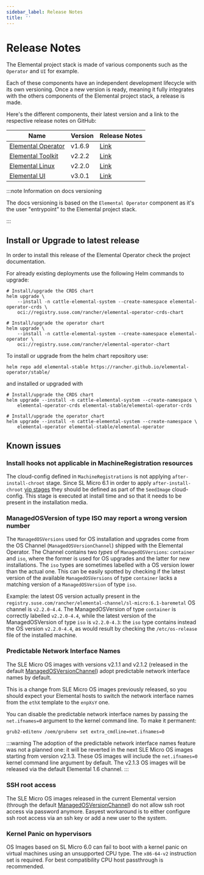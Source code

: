 ```yaml
---
sidebar_label: Release Notes
title: ''
---
```


<head>
  <link rel="canonical" href="https://elemental.docs.rancher.com/release-notes"/>
</head>

# Release Notes

The Elemental project stack is made of various components such as the `Operator` and `UI` for example.

Each of these components have an independent development lifecycle with its own versioning. Once a new version is ready, meaning it fully integrates with the others components of the Elemental project stack, a release is made.

Here's the different components, their latest version and a link to the respective release notes on GitHub:

| Name                                                                 | Version | Release Notes                                                                |
|----------------------------------------------------------------------|---------|------------------------------------------------------------------------------|
| [Elemental Operator](https://github.com/rancher/elemental-operator/) | v1.6.9  | [Link](https://github.com/rancher/elemental-operator/releases/tag/v1.6.9)    |
| [Elemental Toolkit](https://github.com/rancher/elemental-toolkit/)   | v2.2.2  | [Link](https://github.com/rancher/elemental-toolkit/releases/tag/v2.2.2)     |
| [Elemental Linux](https://github.com/rancher/elemental)              | v2.2.0  | [Link](https://github.com/rancher/elemental/releases/tag/v2.2.0)             |
| [Elemental UI](https://github.com/rancher/elemental-ui)              | v3.0.1  | [Link](https://github.com/rancher/elemental-ui/releases/tag/elemental-3.0.1) |

:::note Information on docs versioning

The docs versioning is based on the `Elemental Operator` component as it's the user "entrypoint" to the Elemental project stack.

:::

## Install or Upgrade to latest release

In order to install this release of the Elemental Operator check the project documentation.

For already existing deployments use the following Helm commands to upgrade:

```
# Install/upgrade the CRDS chart
helm upgrade \
    --install -n cattle-elemental-system --create-namespace elemental-operator-crds \
    oci://registry.suse.com/rancher/elemental-operator-crds-chart

# Install/upgrade the operator chart
helm upgrade \
    --install -n cattle-elemental-system --create-namespace elemental-operator \
    oci://registry.suse.com/rancher/elemental-operator-chart
```

To install or upgrade from the helm chart repository use:

```
helm repo add elemental-stable https://rancher.github.io/elemental-operator/stable/
```

and installed or upgraded with

```
# Install/upgrade the CRDS chart
helm upgrade --install -n cattle-elemental-system --create-namespace \
    elemental-operator-crds elemental-stable/elemental-operator-crds

# Install/upgrade the operator chart
helm upgrade --install -n cattle-elemental-system --create-namespace \
    elemental-operator elemental-stable/elemental-operator
```

## Known issues

### Install hooks not applicable in MachineRegistration resources

The cloud-config defined in `MachineRegistrations` is not applying `after-install-chroot` stage. Since
SL Micro 6.1 in order to apply `after-install-chroot` [yip stages](cloud-config-reference#elemental-client-cloud-config-hooks)
they should be defined as part of the `SeedImage` cloud-config. This stage is executed at install time and
so that it needs to be present in the installation media.

### ManagedOSVersion of type ISO may report a wrong version number

The `ManagedOSVersions` used for OS installation and upgrades come from the OS Channel (`ManagedOSVersionChannel`)
shipped with the Elemental Operator. The Channel contains two *types* of `ManagedOSVersions`: `container` and `iso`,
where the former is used for OS upgrades and the latter for new installations.
The `iso` types are sometimes labelled with a OS version lower than the actual one. This can be easily spotted by
checking if the latest version of the available `ManagedOSVersions` of type `container` lacks a matching version of a
`ManagedOSVersion` of type `iso`.

Example: the latest OS version actually present in the `registry.suse.com/rancher/elemental-channel/sl-micro:6.1-baremetal`
OS channel is `v2.2.0-4.4`. The ManagedOSVersion of type `container` is correctly labelled `v2.2.0-4.4`, while the latest
version of the ManagedOSVersion of type `iso` is `v2.2.0-4.3`: the `iso` type contains instead the OS version `v2.2.0-4.4`,
as would result by checking the `/etc/os-release` file of the installed machine.

### Predictable Network Interface Names

The SLE Micro OS images with versions v2.1.1 and v2.1.2 (released in the default
[ManagedOSVersionChannel](managedosversionchannel-reference))
adopt predictable network interface names by default.

This is a change from SLE Micro OS images previously released, so you should expect your
Elemental hosts to switch the network interface names from the `ethX` template to the `enpXsY` one.

You can disable the predictable network interface names by passing the `net.ifnames=0` argument
to the kernel command line. To make it permanent:

```sh
grub2-editenv /oem/grubenv set extra_cmdline=net.ifnames=0
```

:::warning
The adoption of the predictable network interface names feature was not a planned one:
it will be reverted in the next SLE Micro OS images starting from version v2.1.3.
These OS images will include the `net.ifnames=0` kernel command line argument by default.
The v2.1.3 OS images will be released via the default Elemental 1.6 channel.
:::

### SSH root access

The SLE Micro OS images released in the current Elemental version (through the default
[ManagedOSVersionChannel](managedosversionchannel-reference)) do not allow ssh root access
via password anymore. Easyest workaround is to either configure ssh root access via an ssh
key or add a new user to the system.

### Kernel Panic on hypervisors

OS Images based on SL Micro 6.0 can fail to boot with a kernel panic on virtual machines using an unsupported CPU type.
The `x86-64-v2` instruction set is required. For best compatibility CPU host passthrough is recommended.
